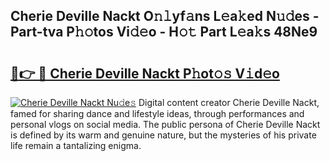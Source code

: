 ## Cherie Deville Nackt O𝚗𝚕yf𝚊ns L𝚎a𝚔ed N𝚞𝚍es - Part-tva P𝚑𝚘tos Vi𝚍𝚎o - H𝚘𝚝 Part L𝚎a𝚔s 48Ne9

# <h2><a href="http://kf63z6.oniu.top/?m=Cherie+Deville+Nackt">🔗👉 🔴 Cherie Deville Nackt P𝚑ot𝚘𝚜 V𝚒d𝚎o</a></h2>

[![Cherie Deville Nackt Nu𝚍e𝚜](https://i.imgur.com/0qMVB7G.gif)](http://kf63z6.oniu.top/?m=Cherie+Deville+Nackt)
Digital content creator Cherie Deville Nackt, famed for sharing dance and lifestyle ideas, through performances and personal vlogs on social media. The public persona of Cherie Deville Nackt is defined by its warm and genuine nature, but the mysteries of his private life remain a tantalizing enigma.  
